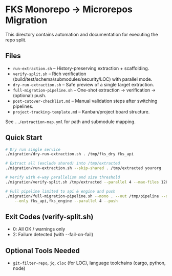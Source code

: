# FKS Monorepo → Microrepos Migration

This directory contains automation and documentation for executing the repo split.

## Files

- `run-extraction.sh` – History-preserving extraction + scaffolding.
- `verify-split.sh` – Rich verification (build/test/schema/submodules/security/LOC) with parallel mode.
- `dry-run-extraction.sh` – Safe preview of a single target extraction.
- `full-migration-pipeline.sh` – One-shot extraction → verification → (optional) push.
- `post-cutover-checklist.md` – Manual validation steps after switching pipelines.
- `project-tracking-template.md` – Kanban/project board structure.

See `../extraction-map.yml` for path and submodule mapping.

## Quick Start

```bash
# Dry run single service
./migration/dry-run-extraction.sh . /tmp/fks_dry fks_api

# Extract all (exclude shared) into /tmp/extracted
./migration/run-extraction.sh --skip-shared . /tmp/extracted yourorg

# Verify with 4-way parallelism and size threshold
./migration/verify-split.sh /tmp/extracted --parallel 4 --max-files 1200 --table

# Full pipeline limited to api & engine and push
./migration/full-migration-pipeline.sh --mono . --out /tmp/pipeline --org yourorg \
	--only fks_api,fks_engine --parallel 4 --push
```

## Exit Codes (verify-split.sh)

- 0: All OK / warnings only
- 2: Failure detected (with --fail-on-fail)

## Optional Tools Needed

- `git-filter-repo`, `jq`, `cloc` (for LOC), language toolchains (cargo, python, node)
